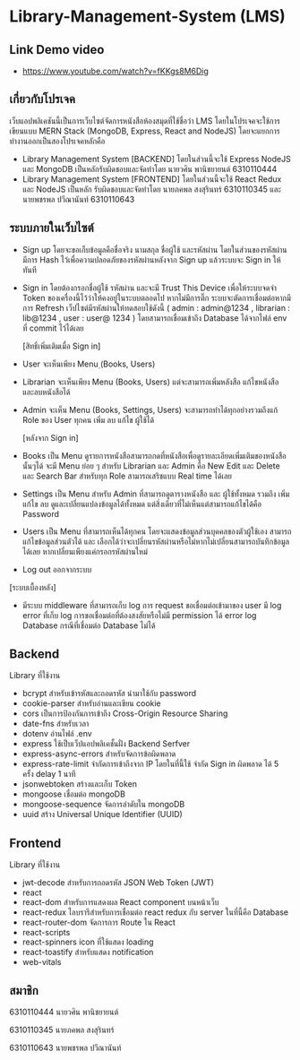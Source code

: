 # Library-Management-System (LMS)
## Link Demo video
- https://www.youtube.com/watch?v=fKKgs8M6Dig
## เกี่ยวกับโปรเจค
เว็บแอปพลิเคชันนี้เป็นการเว็บไซต์จัดการหนังสือห้องสมุดที่ใช้ชื่อว่า LMS โดยในโปรเจคจะใช้การเขียนแบบ MERN Stack (MongoDB, Express, React and NodeJS) โดยจะแยกการทำงานออกเป็นสองโปรเจคหลักคือ 
- Library Management System [BACKEND] โดยในส่วนนี้จะใช้ Express NodeJS และ MongoDB เป็นหลักรับผิดชอบและจัดทำโดย นายวศิน พานิชยายนต์ 6310110444
- Library Management System [FRONTEND] โดยในส่วนนี้จะใช้ React Redux และ NodeJS เป็นหลัก รับผิดชอบและจัดทำโดย นายภคพล สงสุรินทร์ 6310110345 และ นายพชรพล ปวีณานันท์ 6310110643


## ระบบภายในเว็บไซต์
- Sign up  โดยจะขอเก็บข้อมูลคือชื่อจริง นามสกุล ชื่อผู้ใช้ และรหัสผ่าน โดยในส่วนของรหัสผ่าน มีการ Hash ไว้เพื่อความปลอดภัยของรหัสผ่านหลังจาก Sign up แล้วระบบจะ Sign in ให้ทันที
- Sign in โดยต้องกรอกชื่อผู้ใช้ รหัสผ่าน และจะมี Trust This Device เพื่อให้ระบบจดจำ Token ของเครื่องนี้ไว้ว่าให้คงอยู่ในระบบตลอดไป หากไม่มีการติ๊ก ระบบจะตัดการเชื่อมต่อหากมีการ Refresh เว็ปไซต์มีรหัสผ่านให้ทดสอบใช้ดังนี้ ( admin : admin@1234 , librarian : lib@1234 , user : user@ 1234 ) โดยสามารถเชื่อมเข้าถึง Database ได้จากไฟล์ env ที่ commit ไว้ได้เลย

    [สิทธิ์เพิ่มเติมเมื่อ Sign in]
- User จะเห็นเพียง Menu ฺ(Books, Users)
- Librarian จะเห็นเพียง Menu (Books, Users) แต่จะสามารถเพิ่มหลังสือ แก้ไขหนังสือ และลบหนังสือได้
- Admin จะเห็น Menu (Books, Settings, Users) จะสามารถทำได้ทุกอย่างรวมถึงแก้ Role ของ User ทุกคน เพิ่ม ลบ แก้ไข ผู้ใช้ได้

    [หลังจาก Sign in]
- Books เป็น Menu ดูรายการหนังสือสามารถกดที่หนังสือเพื่อดูรายละเอียดเพิ่มเติมของหนังสือนั้นๆได้ จะมี Menu ย่อย ๆ สำหรับ Librarian และ Admin คือ New Edit และ Delete และ Search Bar สำหรับทุก Role สามารถเสริชแบบ Real time ได้เลย
- Settings เป็น Menu สำหรับ Admin ที่สามารถดูตารางหนังสือ และ ผู้ใช้ทั้งหมด รวมถึง เพิ่ม แก้ไข ลบ ดูและเปลี่ยนแปลงข้อมูลได้ทั้งหมด แต่สิ่งเดียวที่ไม่เห็นแต่สามารถแก้ไขได้คือ Password
- Users เป็น Menu ที่สามารถเห็นได้ทุกคน โดยจะแสดงข้อมูลส่วนบุคคลของตัวผู้ใช้เอง สามารถแก้ไขข้อมูลส่วนตัวได้ และ เลือกได้ว่าจะเปลี่ยนรหัสผ่านหรือไม่หากไม่เปลี่ยนสามารถบันทึกข้อมูลได้เลย หากเปลี่ยนเพียงแค่กรอกรหัสผ่านใหม่
- Log out ออกจากระบบ

[ระบบเบื้องหลัง]

-   มีระบบ middleware ที่สามารถเก็บ log การ request ขอเชื่อมต่อเข้ามาของ user มี log error ที่เก็บ log การขอเชื่อมต่อที่ต้องสงสัยหรือไม่มี permission ได้ error log Database กรณีที่เชื่อมต่อ Database ไม่ได้

## Backend
Library ที่ใช้งาน

- bcrypt สำหรับเข้ารหัสและถอดรหัส นำมาใช้กับ password
- cookie-parser สำหรับอ่านและเขียน cookie 
- cors เป็นการป้องกันการเข้าถึง Cross-Origin Resource Sharing
- date-fns สำหรับเวลา
- dotenv อ่านไฟล์ .env
- express ใช้เป็บเว็ปแอปพลิเคชั้นฝั่ง Backend Serfver
- express-async-errors สำหรับจัดการข้อผิดพลาด
- express-rate-limit จำกัดการเข้าถึงจาก IP โดยในที่นี้ใช้ จำกัด Sign in ผิดพลาด ได้ 5 ครั้ง delay 1 นาที
- jsonwebtoken สร้างและเก็บ Token
- mongoose เชื่อมต่อ mongoDB
- mongoose-sequence จัดการลำดับใน mongoDB
- uuid สร้าง Universal Unique Identifier (UUID)

## Frontend
Library ที่ใช้งาน

- jwt-decode สำหรับการถอดรหัส JSON Web Token (JWT)
- react
- react-dom สำหรับการแสดงผล React component บนหน้าเว็บ
- react-redux ไลบรารีสำหรับการเชื่อมต่อ react redux กับ server ในที่นี้คือ Database
- react-router-dom จัดการการ Route ใน React
- react-scripts
- react-spinners icon ที่ใช้แสดง loading
- react-toastify สำหรับแสดง notification
- web-vitals

## สมาชิก
6310110444 นายวศิน พานิชยายนต์

6310110345 นายภคพล สงสุรินทร์

6310110643 นายพชรพล ปวีณานันท์
